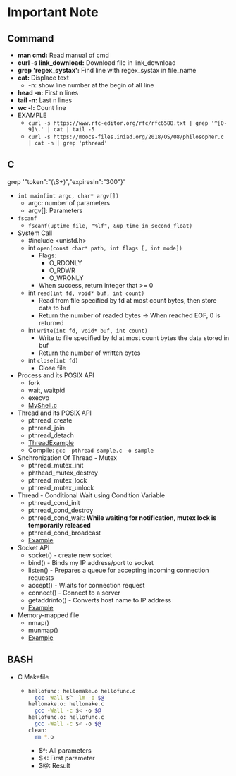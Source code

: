# Important Note

## Command

+ **man cmd:** Read manual of cmd
+ **curl -s link_download:** Download file in link_download
+ **grep 'regex_systax':** Find line with regex_systax in file_name
+ **cat:** Displace text
  + -n: show line number at the begin of all line
+ **head -n:** First n lines
+ **tail -n:** Last n lines
+ **wc -l:** Count line
+ EXAMPLE
  + `curl -s https://www.rfc-editor.org/rfc/rfc6588.txt | grep '^[0-9]\.' | cat | tail -5`
  + `curl -s https://moocs-files.iniad.org/2018/OS/08/philosopher.c | cat -n | grep 'pthread'`

## C

grep '"token":"(\S+)","expiresIn":"300"}'


+ `int main(int argc, char* argv[])`
  + argc: number of parameters
  + argv[]: Parameters
+ `fscanf`
  + `fscanf(uptime_file, "%lf", &up_time_in_second_float)`
+ System Call
  + #include <unistd.h>
  + int `open(const char* path, int flags [, int mode])`
    + Flags:
      + O_RDONLY
      + O_RDWR
      + O_WRONLY
    + When success, return integer that >= 0
  + int `read(int fd, void* buf, int count)`
    + Read from file specified by fd at most count bytes, then store data to buf
    + Return the number of readed bytes -> When reached EOF, 0 is returned
  + int `write(int fd, void* buf, int count)`
    + Write to file specified by fd at most count bytes the data stored in buf
    + Return the number of written bytes
  + int `close(int fd)`
    + Close file
+ Process and its POSIX API
  + fork
  + wait, waitpid
  + execvp
  + [MyShell.c](/code/operatingSystem/cl6_fork_pipe/myshell_optional.c)
+ Thread and its POSIX API
  + pthread_create
  + pthread_join
  + pthread_detach
  + [ThreadExample](/code/operatingSystem/cl7_thread/hw1_stack.c)
  + Compile: `gcc -pthread sample.c -o sample`
+ Snchronization Of Thread - Mutex
  + pthread_mutex_init
  + phthead_mutex_destroy
  + pthread_mutex_lock
  + pthread_mutex_unlock
+ Thread - Conditional Wait using Condition Variable
  + pthread_cond_init
  + pthread_cond_destroy
  + pthread_cond_wait: **While waiting for notification, mutex lock is temporarily released**
  + pthread_cond_broadcast
  + [Example](/code/operatingSystem/cl7_thread/send_and_receive_msg.c)
+ Socket API
  + socket() - create new socket
  + bind() - Binds my IP address/port to socket
  + listen() - Prepares a queue for accepting incoming connection requests
  + accept() -  Wiaits for connection request
  + connect() - Connect to a server
  + getaddrinfo() - Converts host name to IP address
  + [Example](/code/operatingSystem/cl10_socket/server.c)
+ Memory-mapped file
  + nmap()
  + munmap()
  + [Example](/code/operatingSystem/cl11_virtualMemory/ass.c)

## BASH

+ C Makefile
  
  + ```bash
    hellofunc: hellomake.o hellofunc.o
      gcc -Wall $^ -lm -o $@
    hellomake.o: hellomake.c
      gcc -Wall -c $< -o $@
    hellofunc.o: hellofunc.c
      gcc -Wall -c $< -o $@
    clean:
      rm *.o
    ```

    + $^: All parameters
    + $<: First parameter
    + $@: Result

